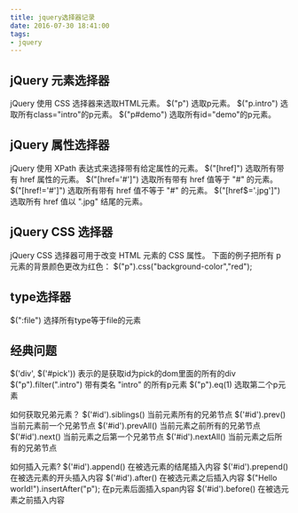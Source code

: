 ```yaml
---
title: jquery选择器记录
date: 2016-07-30 18:41:00
tags:
- jquery
---
```



## jQuery 元素选择器
jQuery 使用 CSS 选择器来选取HTML元素。
$("p") 选取p元素。
$("p.intro") 选取所有class="intro"的p元素。
$("p#demo") 选取所有id="demo"的p元素。

## jQuery 属性选择器
jQuery 使用 XPath 表达式来选择带有给定属性的元素。
$("[href]") 选取所有带有 href 属性的元素。
$("[href='#']") 选取所有带有 href 值等于 "#" 的元素。
$("[href!='#']") 选取所有带有 href 值不等于 "#" 的元素。
$("[href$='.jpg']") 选取所有 href 值以 ".jpg" 结尾的元素。

## jQuery CSS 选择器
jQuery CSS 选择器可用于改变 HTML 元素的 CSS 属性。
下面的例子把所有 p 元素的背景颜色更改为红色：
$("p").css("background-color","red");

## type选择器
$(":file") 选择所有type等于file的元素

## 经典问题
$('div', $('#pick')) 表示的是获取id为pick的dom里面的所有的div
$("p").filter(".intro")  带有类名 "intro" 的所有p元素
$("p").eq(1)   选取第二个p元素

如何获取兄弟元素？
$('#id').siblings()   当前元素所有的兄弟节点
$('#id').prev()       当前元素前一个兄弟节点
$('#id').prevAll()   当前元素之前所有的兄弟节点
$('#id').next()       当前元素之后第一个兄弟节点
$('#id').nextAll()    当前元素之后所有的兄弟节点

如何插入元素?
$('#id').append()     在被选元素的结尾插入内容
$('#id').prepend()     在被选元素的开头插入内容
$('#id').after()        在被选元素之后插入内容
$("<span>Hello world!</span>").insertAfter("p");   在p元素后面插入span内容
$('#id').before()      在被选元素之前插入内容







